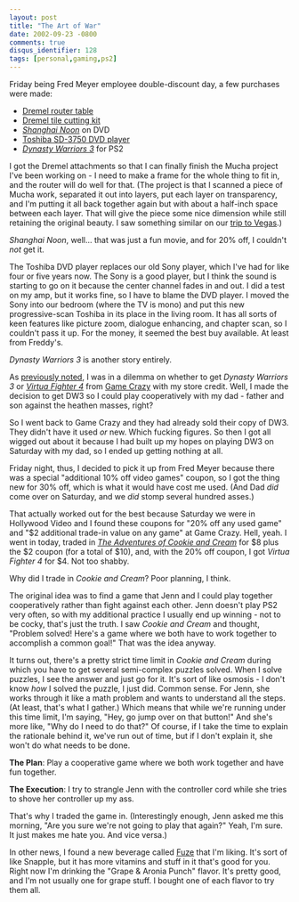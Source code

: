 ```yaml
---
layout: post
title: "The Art of War"
date: 2002-09-23 -0800
comments: true
disqus_identifier: 128
tags: [personal,gaming,ps2]
---
```

Friday being Fred Meyer employee double-discount day, a few purchases
were made:

-   [Dremel router
    table](http://www.dremel.com/productdisplay/att_template.asp?SKU=231&Color=99CCFF)
-   [Dremel tile cutting
    kit](http://www.dremel.com/productdisplay/att_template.asp?SKU=566&Color=99CCFF)
-   [*Shanghai
    Noon*](http://www.amazon.com/exec/obidos/ASIN/B00003CXJ1/mhsvortex)
    on DVD
-   [Toshiba SD-3750 DVD
    player](http://www.amazon.com/exec/obidos/ASIN/B00005N5XO/mhsvortex)
-   [*Dynasty Warriors
    3*](http://www.amazon.com/exec/obidos/ASIN/B00005RL4E/mhsvortex) for
    PS2

I got the Dremel attachments so that I can finally finish the Mucha
project I've been working on - I need to make a frame for the whole
thing to fit in, and the router will do well for that. (The project is
that I scanned a piece of Mucha work, separated it out into layers, put
each layer on transparency, and I'm putting it all back together again
but with about a half-inch space between each layer. That will give the
piece some nice dimension while still retaining the original beauty. I
saw something similar on our [trip to
Vegas](/archive/2002/05/20/parlez-vous-las-vegas.aspx).)

 *Shanghai Noon*, well... that was just a fun movie, and for 20% off, I
couldn't *not* get it.

 The Toshiba DVD player replaces our old Sony player, which I've had for
like four or five years now. The Sony is a good player, but I think the
sound is starting to go on it because the center channel fades in and
out. I did a test on my amp, but it works fine, so I have to blame the
DVD player. I moved the Sony into our bedroom (where the TV is mono) and
put this new progressive-scan Toshiba in its place in the living room.
It has all sorts of keen features like picture zoom, dialogue enhancing,
and chapter scan, so I couldn't pass it up. For the money, it seemed the
best buy available. At least from Freddy's.

 *Dynasty Warriors 3* is another story entirely.

 As [previously
noted](/archive/2002/09/20/lifelong-swansong-for-yall.aspx), I was in a
dilemma on whether to get *Dynasty Warriors 3* or [*Virtua Fighter
4*](http://www.amazon.com/exec/obidos/ASIN/B00005Y1BG/mhsvortex) from
[Game Crazy](http://www.gamecrazy.com/) with my store credit. Well, I
made the decision to get DW3 so I could play cooperatively with my dad -
father and son against the heathen masses, right?

 So I went back to Game Crazy and they had already sold their copy of
DW3. They didn't have it used *or* new. Which fucking figures. So then I
got all wigged out about it because I had built up my hopes on playing
DW3 on Saturday with my dad, so I ended up getting nothing at all.

 Friday night, thus, I decided to pick it up from Fred Meyer because
there was a special "additional 10% off video games" coupon, so I got
the thing new for 30% off, which is what it would have cost me used.
(And Dad *did* come over on Saturday, and we *did* stomp several hundred
asses.)

 That actually worked out for the best because Saturday we were in
Hollywood Video and I found these coupons for "20% off any used game"
and "\$2 additional trade-in value on any game" at Game Crazy. Hell,
yeah. I went in today, traded in [*The Adventures of Cookie and
Cream*](http://www.amazon.com/exec/obidos/ASIN/B00005B70U/mhsvortex) for
\$8 plus the \$2 coupon (for a total of \$10), and, with the 20% off
coupon, I got *Virtua Fighter 4* for \$4. Not too shabby.

 Why did I trade in *Cookie and Cream*? Poor planning, I think.

 The original idea was to find a game that Jenn and I could play
together cooperatively rather than fight against each other. Jenn
doesn't play PS2 very often, so with my additional practice I usually
end up winning - not to be cocky, that's just the truth. I saw *Cookie
and Cream* and thought, "Problem solved! Here's a game where we both
have to work together to accomplish a common goal!" That was the idea
anyway.

 It turns out, there's a pretty strict time limit in *Cookie and Cream*
during which you have to get several semi-complex puzzles solved. When I
solve puzzles, I see the answer and just go for it. It's sort of like
osmosis - I don't know *how* I solved the puzzle, I just did. Common
sense. For Jenn, she works through it like a math problem and wants to
understand all the steps. (At least, that's what I gather.) Which means
that while we're running under this time limit, I'm saying, "Hey, go
jump over on that button!" And she's more like, "Why do I need to do
that?" Of course, if I take the time to explain the rationale behind it,
we've run out of time, but if I don't explain it, she won't do what
needs to be done.

 **The Plan**: Play a cooperative game where we both work together and
have fun together.

 **The Execution**: I try to strangle Jenn with the controller cord
while she tries to shove her controller up my ass.

 That's why I traded the game in. (Interestingly enough, Jenn asked me
this morning, "Are you sure we're not going to play that again?" Yeah,
I'm sure. It just makes me hate you. And vice versa.)

 In other news, I found a new beverage called
[Fuze](http://www.fuzebev.com/) that I'm liking. It's sort of like
Snapple, but it has more vitamins and stuff in it that's good for you.
Right now I'm drinking the "Grape & Aronia Punch" flavor. It's pretty
good, and I'm not usually one for grape stuff. I bought one of each
flavor to try them all.
